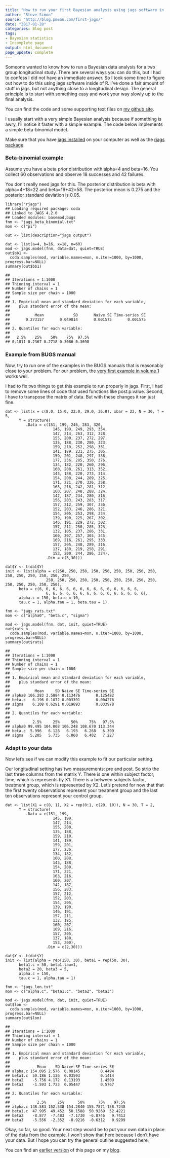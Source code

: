 ```yaml
---
title: "How to run your first Bayesian analysis using jags software in R"
author: "Steve Simon"
source: "http://blog.pmean.com/first-jags/"
date: "2017-01-28"
categories: Blog post
tags:
- Bayesian statistics
- Incomplete page
output: html_document
page_update: complete
---
```


Someone wanted to know how to run a Bayesian data analysis for a two group longitudinal study. There are several ways you can do this, but I had to confess I did not have an immediate answer. So I took some time to figure out how to do this using jags software inside of R. I’ve done a fair amount of stuff in jags, but not anything close to a longitudinal design. The general principle is to start with something easy and work your way slowly up to the final analysis.

You can find the code and some supporting text files on [my github site][sim3].  

I usually start with a very simple Bayesian analysis because if something is awry, I’ll notice it faster with a simple example. The code below implements a simple beta-binomial model.

Make sure that you have [jags installed][jags1] on your computer as well as the [rjags package][jags2].

### Beta-binomial example

Assume you have a beta prior distribution with alpha=4 and beta=16. You collect 60 observations and observe 18 successes and 42 failures.

You don’t really need jags for this. The posterior distribution is beta with alpha=4+18=22 and beta=16+42=58. The posterior mean is 0.275 and the posterior standard deviation is 0.05.

```
library("rjags")
## Loading required package: coda
## Linked to JAGS 4.2.0
## Loaded modules: basemod,bugs
fnm <- "jags_beta_binomial.txt"
mon <- c("pi")

out <- list(description="jags output")

dat <- list(a=4, b=16, x=18, n=60)
mod <- jags.model(fnm, data=dat, quiet=TRUE)
out$bb1 <- 
  coda.samples(mod, variable.names=mon, n.iter=1000, by=1000, progress.bar=NULL)
summary(out$bb1)
```

```
## 
## Iterations = 1:1000
## Thinning interval = 1 
## Number of chains = 1 
## Sample size per chain = 1000 
## 
## 1. Empirical mean and standard deviation for each variable,
##    plus standard error of the mean:
## 
##           Mean             SD       Naive SE Time-series SE 
##       0.273157       0.049814       0.001575       0.001575 
## 
## 2. Quantiles for each variable:
## 
##   2.5%    25%    50%    75%  97.5% 
## 0.1811 0.2367 0.2718 0.3086 0.3698
```

### Example from BUGS manual

Now, try to run one of the examples in the BUGS manuals that is reasonably close to your problem. For our problem, the [very first example in volume 1][bugs1] works well.

I had to fix two things to get this example to run properly in jags. First, I had to remove some lines of code that used functions like post.p.value. Second, I have to transpose the matrix of data. But with these changes it ran just fine.

```
dat <- list(x = c(8.0, 15.0, 22.0, 29.0, 36.0), xbar = 22, N = 30, T = 5,   
      Y = structure(
         .Data = c(151, 199, 246, 283, 320,
                     145, 199, 249, 293, 354,
                     147, 214, 263, 312, 328,
                     155, 200, 237, 272, 297,
                     135, 188, 230, 280, 323,
                     159, 210, 252, 298, 331,
                     141, 189, 231, 275, 305,
                     159, 201, 248, 297, 338,
                     177, 236, 285, 350, 376,
                     134, 182, 220, 260, 296,
                     160, 208, 261, 313, 352,
                     143, 188, 220, 273, 314,
                     154, 200, 244, 289, 325,
                     171, 221, 270, 326, 358,
                     163, 216, 242, 281, 312,
                     160, 207, 248, 288, 324,
                     142, 187, 234, 280, 316,
                     156, 203, 243, 283, 317,
                     157, 212, 259, 307, 336,
                     152, 203, 246, 286, 321,
                     154, 205, 253, 298, 334,
                     139, 190, 225, 267, 302,
                     146, 191, 229, 272, 302,
                     157, 211, 250, 285, 323,
                     132, 185, 237, 286, 331,
                     160, 207, 257, 303, 345,
                     169, 216, 261, 295, 333,
                     157, 205, 248, 289, 316,
                     137, 180, 219, 258, 291,
                     153, 200, 244, 286, 324),
                  .Dim = c(5,30))) 

dat$Y <- t(dat$Y)
init <- list(alpha = c(250, 250, 250, 250, 250, 250, 250, 250, 250, 250, 250, 250, 250, 250, 250,
                  250, 250, 250, 250, 250, 250, 250, 250, 250, 250, 250, 250, 250, 250, 250),
      beta = c(6, 6, 6, 6, 6, 6, 6, 6, 6, 6, 6, 6, 6, 6, 6,
                  6, 6, 6, 6, 6, 6, 6, 6, 6, 6, 6, 6, 6, 6, 6),         
      alpha.c = 150, beta.c = 10,
      tau.c = 1, alpha.tau = 1, beta.tau = 1) 

fnm <- "jags_rats.txt"
mon <- c("alpha0", "beta.c", "sigma")

mod <- jags.model(fnm, dat, init, quiet=TRUE)
out$rats <- 
  coda.samples(mod, variable.names=mon, n.iter=1000, by=1000, progress.bar=NULL)
summary(out$rats)
```

```
## 
## Iterations = 1:1000
## Thinning interval = 1 
## Number of chains = 1 
## Sample size per chain = 1000 
## 
## 1. Empirical mean and standard deviation for each variable,
##    plus standard error of the mean:
## 
##           Mean     SD Naive SE Time-series SE
## alpha0 106.283 3.5884 0.113476       0.125482
## beta.c   6.196 0.1072 0.003391       0.004276
## sigma    6.108 0.6291 0.019893       0.033978
## 
## 2. Quantiles for each variable:
## 
##          2.5%     25%     50%     75%   97.5%
## alpha0 99.495 104.008 106.248 108.670 113.344
## beta.c  5.996   6.128   6.193   6.268   6.399
## sigma   5.205   5.735   6.060   6.402   7.227
```

### Adapt to your data

Now let’s see if we can modify this example to fit our particular setting.

Our longitudinal setting has two measurements: pre and post. So strip the last three columns from the matrix Y. There is one within subject factor, time, which is represents by X1. There is a between subjects factor, treatment group, which is represented by X2. Let’s pretend for now that that the first twenty observations represent your treatment group and the last ten observations represent your control group.

```
dat <- list(X1 = c(0, 1), X2 = rep(0:1, c(20, 10)), N = 30, T = 2, 
      Y = structure(
         .Data = c(151, 199,
                     145, 199,
                     147, 214,
                     155, 200,
                     135, 188,
                     159, 210,
                     141, 189,
                     159, 201,
                     177, 236,
                     134, 182,
                     160, 208,
                     143, 188,
                     154, 200,
                     171, 221,
                     163, 216,
                     160, 207,
                     142, 187,
                     156, 203,
                     157, 212,
                     152, 203,
                     154, 205,
                     139, 190,
                     146, 191,
                     157, 211,
                     132, 185,
                     160, 207,
                     169, 216,
                     157, 205,
                     137, 180,
                     153, 200),
                  .Dim = c(2,30))) 

dat$Y <- t(dat$Y)
init <- list(alpha = rep(150, 30), beta1 = rep(50, 30),
      beta1.c = 50, beta1.tau=1,
      beta2 = 20, beta3 = 5,
      alpha.c = 150,
      tau.c = 1, alpha.tau = 1) 

fnm <- "jags_lon.txt"
mon <- c("alpha.c", "beta1.c", "beta2", "beta3")

mod <- jags.model(fnm, dat, init, quiet=TRUE)
out$lon <- 
  coda.samples(mod, variable.names=mon, n.iter=1000, by=1000, progress.bar=NULL)
summary(out$lon)
```

```
## 
## Iterations = 1:1000
## Thinning interval = 1 
## Number of chains = 1 
## Sample size per chain = 1000 
## 
## 1. Empirical mean and standard deviation for each variable,
##    plus standard error of the mean:
## 
##            Mean    SD Naive SE Time-series SE
## alpha.c 154.095 2.576  0.08145         0.4494
## beta1.c  50.186 1.136  0.03593         0.1414
## beta2    -5.756 4.172  0.13193         1.4509
## beta3    -1.593 1.723  0.05447         0.5767
## 
## 2. Quantiles for each variable:
## 
##            2.5%     25%      50%      75%    97.5%
## alpha.c 148.583 152.538 154.2840 155.7871 158.7248
## beta1.c  47.995  49.452  50.1588  50.9269  52.4221
## beta2    -8.877  -7.483  -7.1730  -6.8746   9.7413
## beta3    -5.556  -2.352  -0.9216  -0.6312   0.9299
```

Okay, so far, so good. Your next step would be to put your own data in place of the data from the example. I won’t show that here because I don’t have your data. But I hope you can try the general outline suggested here.

You can find an [earlier version][sim1] of this page on my [blog][sim2].

[sim1]: http://blog.pmean.com/first-jags/
[sim2]: http://blog.pmean.com

[bugs1]: http://www.openbugs.net/Examples/Rats.html
[jags1]: http://sourceforge.net/projects/mcmc-jags/files/
[jags2]: https://cran.r-project.org/web/packages/rjags/index.html
[sim3]: https://github.com/pmean/bayesian-longitudinal
